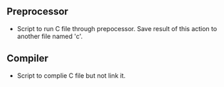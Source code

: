 ## Preprocessor
* Script to run C file through prepocessor. Save result of this action to another file named 'c'.
## Compiler
* Script to complie C file but not link it.
